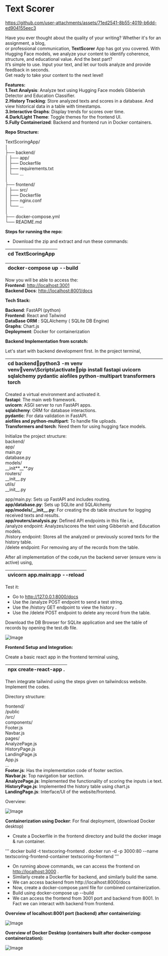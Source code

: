 # Text Scorer

https://github.com/user-attachments/assets/71ed2541-8b55-4019-b6dd-ed904155eec3

Have you ever thought about the quality of your writing? Whether it's for an assignment, a blog,  
or professional communication, **TextScorer** App has got you covered. With Hugging Face models, we analyze your content to identify coherence, structure, and educational value. And the best part?  
It’s simple to use. Input your text, and let our tools analyze and provide feedback in seconds.  
Get ready to take your content to the next level\!

**Features:**  
**1.Text Analysis**: Analyze text using Hugging Face models Gibberish Detector and Education  Classifier.   
**2.History Tracking**: Store analyzed texts and scores in a database. And view historical data in a table with timestamps.  
**3.Interactive Graphs**: Display trends for scores over time.   
**4.Dark/Light Theme**: Toggle themes for the frontend UI.   
**5.Fully Containerized**: Backend and frontend run in Docker containers.

**Repo Structure:**

TextScoringApp/  
│  
├── backend/  
│   ├── app/  
│   ├── Dockerfile  
│   ├── requirements.txt  
│   └── ...  
│  
├── frontend/  
│   ├── src/  
│   ├── Dockerfile  
│   ├── nginx.conf  
│   └── ...  
│  
├── docker-compose.yml  
└── README.md

**Steps for running the repo:**

* Download the zip and extract and run these commands:


| cd TextScoringApp |
| :---- |

| docker-compose up \--build |
| :---- |

Now you will be able to access the:   
**Frontend**: [http://localhost:3001](http://localhost:3001)  
**Backend Docs**: [http://localhost:8001/docs](http://localhost:8001/docs)

**Tech Stack:**

**Backend**: FastAPI (python)  
**Frontend**: React and Tailwind  
**DataBase ORM** : SQLAlchemy ( SQLite DB Engine)  
**Graphs**: Chart.js  
**Deployment**: Docker for containerization

**Backend Implementation from scratch:**

Let's start with backend development first. In the project terminal,

| cd backendpython3 \-m venv venvvenv\\Scripts\\activatepip install fastapi uvicorn sqlalchemy pydantic aiofiles python-multipart transformers torch |
| :---- |

Created a virtual environment and activated it.  
**fastapi**: The main web framework.  
**uvicorn**: ASGI server to run FastAPI apps.  
**sqlalchemy**: ORM for database interactions.  
**pydantic**: For data validation in FastAPI.  
**aiofiles and python-multipart**: To handle file uploads.  
**Transformers and torch**: Need them for using hugging face models.

Initialize the project structure:  
backend/  
	app/  
                 main.py                   
                 database.py              
	     models/                    
		\_\_init**\_\_**.py  
	     routers/	             
		\_\_init\_\_.py  
	     utils/		  
		\_\_init\_\_.py

app/main.py: Sets up FastAPI and includes routing.  
**app/database.py**:  Sets up SQLite and SQLAlchemy  
**app/models/\_\_init\_\_.py**: For creating the db table structure for logging received texts and results.  
**app/routers/analysis.py**: Defined API endpoints in this file i.e,  
/analyze endpoint: Analyzes/scores the text using Gibberish and Education models.  
/history endpoint: Stores all the analyzed or previously scored texts for the history table.  
/delete endpoint: For removing any of the records from the table.

After all implementation of the code,run the backend server (ensure venv is active) using,

| uvicorn app.main:app \--reload |
| :---- |

Test it:

* Go to http://127.0.0.1:8000/docs  
* Use the /analyze POST endpoint to send a test string.  
* Use the /history GET endpoint to view the history .  
* Use the /delete POST endpoint to delete any record from the table.

Download the DB Browser for SQLite application and see the table of records by opening the test.db file.

![Image](https://github.com/user-attachments/assets/85eb963c-9ee2-4833-8bb3-bec5477a04e3)

**Frontend Setup and Integration:**

Create a basic react app in the frontend terminal using,

| npx create-react-app . |
| :---- |

Then integrate tailwind using the steps given on tailwindcss website.   
Implement the codes.

Directory structure:

frontend/  
	/public  
	/src/  
	     components/  
			Footer.js  
			Navbar.js  
	     pages/  
		 AnalyzePage.js  
		 HistoryPage.js  
		 LandingPage.js  
	App.js  
	…  
**Footer.js**: Has the implementation code of footer section.  
**Navbar.js**: Top navigation bar section.  
**AnalyzePage.js**: Implemented the functionality of scoring the inputs i.e text.  
**HistoryPage.js**: Implemented the history table using chart.js  
**LandingPage.js**: Interface/UI of the website/frontend.

Overview:

![Image](https://github.com/user-attachments/assets/08b0a2c9-c644-4062-80f2-947d2fb879e1)

**Containerization using Docker**: For final deployment, (download Docker desktop)

* Create a Dockerfile in the frontend directory and build the docker image & run  container.

'''
docker build -t textscoring-frontend .
docker run -d -p 3000:80 --name textscoring-frontend-container textscoring-frontend 
'''


* On running above commands, we can access the frontend on [http://localhost:3000](http://localhost:3000) .  
* Similarly create a Dockerfile for backend, and similarly build the same.  
* We can access backend from http://localhost:8000/docs  
* Now, create a docker-compose.yaml file for combined containerization.  
* Build using docker-compose up \--build  
* We can access the frontend from 3001 port and backend from 8001\. In Fact we can interact with backend from frontend. 

**Overview of localhost:8001 port (backend) after containerizing:** 

![Image](https://github.com/user-attachments/assets/60b6d4ba-504a-4503-8890-5c370e626403)

**Overview of Docker Desktop (containers built after docker-compose containerization):**

![Image](https://github.com/user-attachments/assets/a84dbdf5-737a-4cfb-9086-0f211a8a496e)




